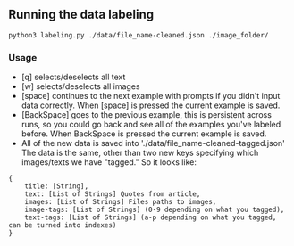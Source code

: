 ## Running the data labeling

```
python3 labeling.py ./data/file_name-cleaned.json ./image_folder/
```

### Usage
* [q] selects/deselects all text
* [w] selects/deselects all images
* [space] continues to the next example with prompts if you didn't input data correctly. When [space] is pressed the current example is saved.
* [BackSpace] goes to the previous example, this is persistent across runs, so you could go back and see all of the examples you've labeled before. When BackSpace is pressed the current example is saved.
* All of the new data is saved into './data/file_name-cleaned-tagged.json' The data is the same, other than two new keys specifying which images/texts we have "tagged." So it looks like:

```
{
    title: [String],
    text: [List of Strings] Quotes from article,
    images: [List of Strings] Files paths to images,
    image-tags: [List of Strings] (0-9 depending on what you tagged),
    text-tags: [List of Strings] (a-p depending on what you tagged, can be turned into indexes)
}
```
